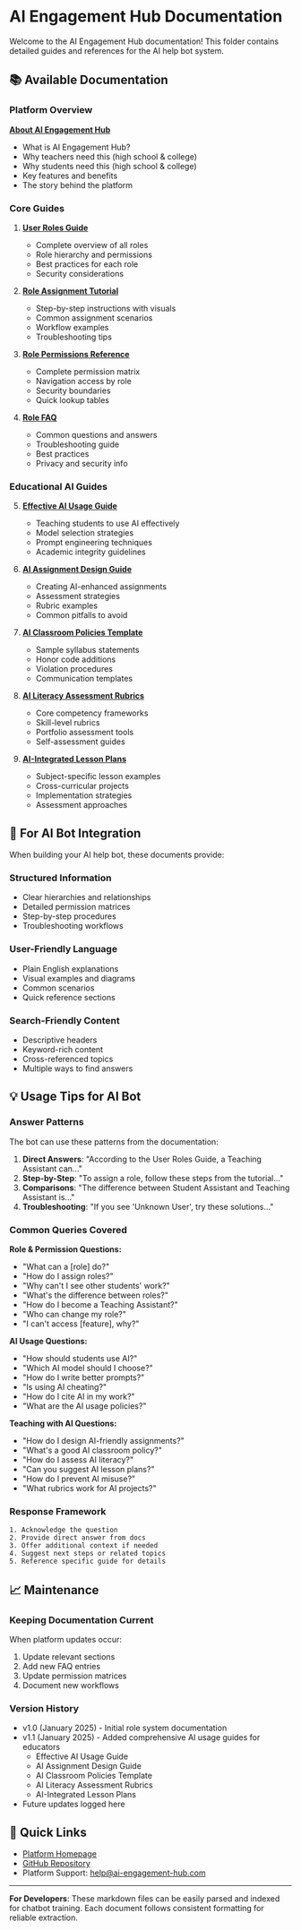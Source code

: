# AI Engagement Hub Documentation

Welcome to the AI Engagement Hub documentation! This folder contains detailed guides and references for the AI help bot system.

## 📚 Available Documentation

### Platform Overview

**[About AI Engagement Hub](./ABOUT_AI_ENGAGEMENT_HUB.md)**
- What is AI Engagement Hub?
- Why teachers need this (high school & college)
- Why students need this (high school & college)
- Key features and benefits
- The story behind the platform

### Core Guides

1. **[User Roles Guide](./USER_ROLES_GUIDE.md)**
   - Complete overview of all roles
   - Role hierarchy and permissions
   - Best practices for each role
   - Security considerations

2. **[Role Assignment Tutorial](./ROLE_ASSIGNMENT_TUTORIAL.md)**
   - Step-by-step instructions with visuals
   - Common assignment scenarios
   - Workflow examples
   - Troubleshooting tips

3. **[Role Permissions Reference](./ROLE_PERMISSIONS_REFERENCE.md)**
   - Complete permission matrix
   - Navigation access by role
   - Security boundaries
   - Quick lookup tables

4. **[Role FAQ](./ROLE_FAQ.md)**
   - Common questions and answers
   - Troubleshooting guide
   - Best practices
   - Privacy and security info

### Educational AI Guides

5. **[Effective AI Usage Guide](./EFFECTIVE_AI_USAGE_GUIDE.md)**
   - Teaching students to use AI effectively
   - Model selection strategies
   - Prompt engineering techniques
   - Academic integrity guidelines

6. **[AI Assignment Design Guide](./AI_ASSIGNMENT_DESIGN_GUIDE.md)**
   - Creating AI-enhanced assignments
   - Assessment strategies
   - Rubric examples
   - Common pitfalls to avoid

7. **[AI Classroom Policies Template](./AI_CLASSROOM_POLICIES_TEMPLATE.md)**
   - Sample syllabus statements
   - Honor code additions
   - Violation procedures
   - Communication templates

8. **[AI Literacy Assessment Rubrics](./AI_LITERACY_ASSESSMENT_RUBRICS.md)**
   - Core competency frameworks
   - Skill-level rubrics
   - Portfolio assessment tools
   - Self-assessment guides

9. **[AI-Integrated Lesson Plans](./AI_INTEGRATED_LESSON_PLANS.md)**
   - Subject-specific lesson examples
   - Cross-curricular projects
   - Implementation strategies
   - Assessment approaches

## 🤖 For AI Bot Integration

When building your AI help bot, these documents provide:

### Structured Information
- Clear hierarchies and relationships
- Detailed permission matrices
- Step-by-step procedures
- Troubleshooting workflows

### User-Friendly Language
- Plain English explanations
- Visual examples and diagrams
- Common scenarios
- Quick reference sections

### Search-Friendly Content
- Descriptive headers
- Keyword-rich content
- Cross-referenced topics
- Multiple ways to find answers

## 💡 Usage Tips for AI Bot

### Answer Patterns
The bot can use these patterns from the documentation:

1. **Direct Answers**: "According to the User Roles Guide, a Teaching Assistant can..."
2. **Step-by-Step**: "To assign a role, follow these steps from the tutorial..."
3. **Comparisons**: "The difference between Student Assistant and Teaching Assistant is..."
4. **Troubleshooting**: "If you see 'Unknown User', try these solutions..."

### Common Queries Covered

**Role & Permission Questions:**
- "What can a [role] do?"
- "How do I assign roles?"
- "Why can't I see other students' work?"
- "What's the difference between roles?"
- "How do I become a Teaching Assistant?"
- "Who can change my role?"
- "I can't access [feature], why?"

**AI Usage Questions:**
- "How should students use AI?"
- "Which AI model should I choose?"
- "How do I write better prompts?"
- "Is using AI cheating?"
- "How do I cite AI in my work?"
- "What are the AI usage policies?"

**Teaching with AI Questions:**
- "How do I design AI-friendly assignments?"
- "What's a good AI classroom policy?"
- "How do I assess AI literacy?"
- "Can you suggest AI lesson plans?"
- "How do I prevent AI misuse?"
- "What rubrics work for AI projects?"

### Response Framework

```
1. Acknowledge the question
2. Provide direct answer from docs
3. Offer additional context if needed
4. Suggest next steps or related topics
5. Reference specific guide for details
```

## 📈 Maintenance

### Keeping Documentation Current

When platform updates occur:
1. Update relevant sections
2. Add new FAQ entries
3. Update permission matrices
4. Document new workflows

### Version History
- v1.0 (January 2025) - Initial role system documentation
- v1.1 (January 2025) - Added comprehensive AI usage guides for educators
  - Effective AI Usage Guide
  - AI Assignment Design Guide
  - AI Classroom Policies Template
  - AI Literacy Assessment Rubrics
  - AI-Integrated Lesson Plans
- Future updates logged here

## 🔗 Quick Links

- [Platform Homepage](https://ai-engagement-hub.com)
- [GitHub Repository](https://github.com/sagerock/ai-musical-theater-course)
- Platform Support: help@ai-engagement-hub.com

---

**For Developers**: These markdown files can be easily parsed and indexed for chatbot training. Each document follows consistent formatting for reliable extraction.